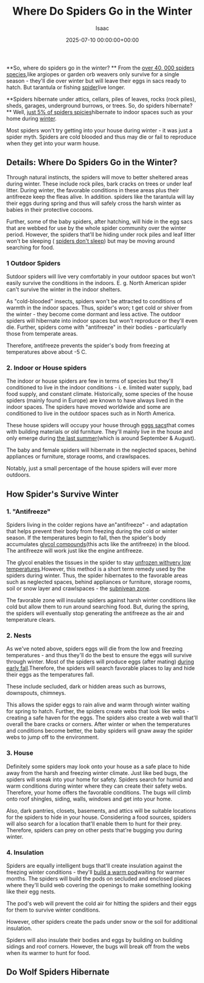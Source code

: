﻿---
title: Where Do Spiders Go in the Winter
description: So,where do spiders go in the winter?  From the over 40,000 spiders species , like argiopes or garden orb weavers only survive for a single season - they'll...
slug: /where-do-spiders-go-in-the-winter/
date: 2025-07-10 00:00:00+00:00
lastmod: 2025-07-10 00:00:00+03:00
author: Isaac
categories:

- Guide

- Spiders
tags:

- guide

- spider

- winter
layout: post
---

**So, where do spiders go in the winter? ** From the [over 40, 000 spiders species](https://www.livescience.com/22122-types-of-spiders.html),like argiopes or garden orb weavers only survive for a single season - they'll die over winter but will leave their eggs in sacs ready to hatch. But tarantula or fishing [spider](https://pestpolicy.com/can-you-drown-a-spider/)live longer.

**Spiders hibernate under attics, cellars, piles of leaves, rocks (rock piles), sheds, garages, underground burrows, or trees. So, do spiders hibernate? ** Well, [just 5% of spiders spicies](https://cc.zdtc.app/v1/otc/05YcxvrJv7bM0tkN3uaIbHd?veneer=dynamic&url=https%3A%2F%2Fwww.burkemuseum.org%2Fblog%2Fmyth-spiders-come-indoors-fall)hibernate to indoor spaces such as your home during [winter](https://pestpolicy.com/10-winter-landscaping-ideas-to-spruce-up-your-outdoor-space/).

Most spiders won't try getting into your house during winter - it was just a spider myth. Spiders are cold blooded and thus may die or fail to reproduce when they get into your warm house.

##  Details: Where Do Spiders Go in the Winter?

Through natural instincts, the spiders will move to better sheltered areas during winter. These include rock piles, bark cracks on trees or under leaf litter. During winter, the favorable conditions in these areas plus their antifreeze keep the fleas alive. In addition. spiders like the tarantula will lay their eggs during spring and thus will safely cross the harsh winter as babies in their protective cocoons.

Further, some of the baby spiders, after hatching, will hide in the egg sacs that are webbed for use by the whole spider community over the winter period. However, the spiders that'll be hiding under rock piles and leaf litter won't be sleeping ( [spiders don't sleep](https://pestpolicy.com/do-spiders-sleep/)) but may be moving around searching for food.

###  1 Outdoor Spiders

Sutdoor spiders will live very comfortably in your outdoor spaces but won't easily survive the conditions in the indoors. E. g. North American spider can't survive the winter in the indoor shelters.

As "cold-blooded" insects, spiders won't be attracted to conditions of warmth in the indoor spaces. Thus, spider's won; t get cold or shiver from the winter - they become come dormant and less active. The outdoor spiders will hibernate into indoor spaces but won't reproduce or they'll even die. Further, spiders come with "antifreeze" in their bodies - particularly those from temperate areas.

Therefore, antifreeze prevents the spider's body from freezing at temperatures above about -5 C.

###  2. Indoor or House spiders

The indoor or house spiders are few in terms of species but they'll conditioned to live in the indoor conditions - i. e. limited water supply, bad food supply, and constant climate. Historically, some species of the house spiders (mainly found in Europe) are known to have always lived in the indoor spaces. The spiders have moved worldwide and some are conditioned to live in the outdoor spaces such as in North America.

These house spiders will occupy your house through [eggs sacs](https://www.burkemuseum.org/blog/myth-all-spiders-make-webs)that comes with building materials or old furniture. They'll mainly live in the house and only emerge during [the last summer](https://www.burkemuseum.org/blog/myth-late-summer-has-most-spiders)(which is around September & August).

The baby and female spiders will hibernate in the neglected spaces, behind appliances or furniture, storage rooms, and crawlspaces.

Notably, just a small percentage of the house spiders will ever more outdoors.

##  How Spider's Survive Winter

###  1. "Antifreeze"

Spiders living in the colder regions have an"antifreeze" - and adaptation that helps prevent their body from freezing during the cold or winter season. If the temperatures begin to fall, then the spider's body accumulates [glycol compounds](https://en.wikipedia.org/wiki/Ethylene_glycol)(this acts like the antifreeze) in the blood. The antifreeze will work just like the engine antifreeze.

The glycol enables the tissues in the spider to stay [unfrozen withvery low temperatures](https://arthropodecology.com/2016/01/05/frozen-spiders/).However, this method is a short term remedy used by the spiders during winter. Thus, the spider hibernates to the favorable areas such as neglected spaces, behind appliances or furniture, storage rooms, soil or snow layer and crawlspaces - the [subnivean zone](https://northernwoodlands.org/outside_story/article/subnivean-shelter-snow).

The favorable zone will insulate spiders against harsh winter conditions like cold but allow them to run around searching food. But, during the spring, the spiders will eventually stop generating the antifreeze as the air and temperature clears.

###  2. Nests

As we've noted above, spiders eggs will die from the low and freezing temperatures - and thus they'll do the best to ensure the eggs will survive through winter. Most of the spiders will produce eggs (after mating) [during early fall](https://www.wpr.org/what-happens-spiders-winter).Therefore, the spiders will search favorable places to lay and hide their eggs as the temperatures fall.

These include secluded, dark or hidden areas such as burrows, downspouts, chimneys.

This allows the spider eggs to rain alive and warm through winter waiting for spring to hatch. Further, the spiders create webs that look like webs - creating a safe haven for the eggs. The spiders also create a web wall that'll overall the bare cracks or corners. After winter or when the temperatures and conditions become better, the baby spiders will gnaw away the spider webs to jump off to the environment.

###  3. House

Definitely some spiders may look onto your house as a safe place to hide away from the harsh and freezing winter climate. Just like bed bugs, the spiders will sneak into your home for safety. Spiders search for humid and warm conditions during winter where they can create their safety webs. Therefore, your home offers the favorable conditions. The bugs will climb onto roof shingles, siding, walls, windows and get into your home.

Also, dark pantries, closets, basements, and attics will be suitable locations for the spiders to hide in your house. Considering a food sources, spiders will also search for a location that'll enable them to hunt for their prey. Therefore, spiders can prey on other pests that're bugging you during winter.

###  4. Insulation

Spiders are equally intelligent bugs that'll create insulation against the freezing winter conditions - they'll [build a warm pod](http://www.actforlibraries.org/spiders-in-winter/)waiting for warmer months. The spiders will build the pods on secluded and enclosed places where they'll build web covering the openings to make something looking like their egg nests.

The pod's web will prevent the cold air for hitting the spiders and their eggs for them to survive winter conditions.

However, other spiders create the pads under snow or the soil for additional insulation.

Spiders will also insulate their bodies and eggs by building on building sidings and roof corners. However, the bugs will break off from the webs when its warmer to hunt for food.

##  Do Wolf Spiders Hibernate
